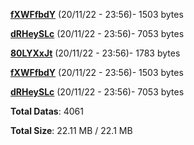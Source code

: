 [**fXWFfbdY**](/data/fXWFfbdY.txt) (20/11/22 - 23:56)- 1503 bytes

[**dRHeySLc**](/data/dRHeySLc.txt) (20/11/22 - 23:56)- 7053 bytes

[**80LYXxJt**](/data/80LYXxJt.txt) (20/11/22 - 23:56)- 1783 bytes

[**fXWFfbdY**](/data/fXWFfbdY.txt) (20/11/22 - 23:56)- 1503 bytes

[**dRHeySLc**](/data/dRHeySLc.txt) (20/11/22 - 23:56)- 7053 bytes

**Total Datas**: 4061

**Total Size**: 22.11 MB / 22.1 MB